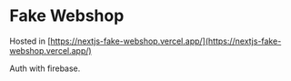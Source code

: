 # Fake Webshop

Hosted in [https://nextjs-fake-webshop.vercel.app/](https://nextjs-fake-webshop.vercel.app/)

Auth with firebase.
